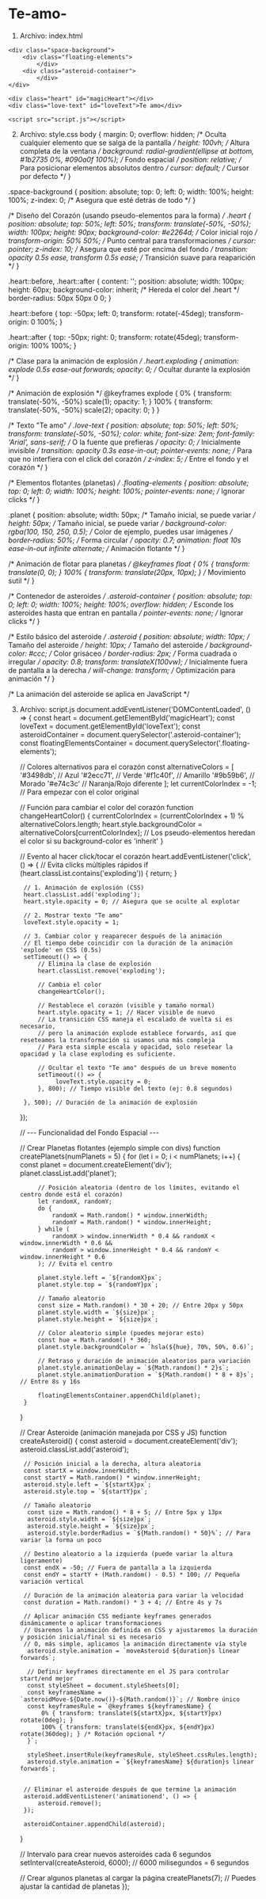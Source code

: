 # Te-amo-
1. Archivo: index.html
<!DOCTYPE html>
<html lang="es">
<head>
    <meta charset="UTF-8">
    <meta name="viewport" content="width=device-width, initial-scale=1.0">
    <title>Corazón Mágico</title>
    <link rel="stylesheet" href="style.css">
</head>
<body>

    <div class="space-background">
        <div class="floating-elements">
            </div>
        <div class="asteroid-container">
            </div>
    </div>

    <div class="heart" id="magicHeart"></div>
    <div class="love-text" id="loveText">Te amo</div>

    <script src="script.js"></script>
</body>
</html>

2. Archivo: style.css
body {
    margin: 0;
    overflow: hidden; /* Oculta cualquier elemento que se salga de la pantalla */
    height: 100vh; /* Altura completa de la ventana */
    background: radial-gradient(ellipse at bottom, #1b2735 0%, #090a0f 100%); /* Fondo espacial */
    position: relative; /* Para posicionar elementos absolutos dentro */
    cursor: default; /* Cursor por defecto */
}

.space-background {
    position: absolute;
    top: 0;
    left: 0;
    width: 100%;
    height: 100%;
    z-index: 0; /* Asegura que esté detrás de todo */
}

/* Diseño del Corazón (usando pseudo-elementos para la forma) */
.heart {
    position: absolute;
    top: 50%;
    left: 50%;
    transform: translate(-50%, -50%);
    width: 100px;
    height: 90px;
    background-color: #e2264d; /* Color inicial rojo */
    transform-origin: 50% 50%; /* Punto central para transformaciones */
    cursor: pointer;
    z-index: 10; /* Asegura que esté por encima del fondo */
    transition: opacity 0.5s ease, transform 0.5s ease; /* Transición suave para reaparición */
}

.heart::before,
.heart::after {
    content: '';
    position: absolute;
    width: 100px;
    height: 60px;
    background-color: inherit; /* Hereda el color del .heart */
    border-radius: 50px 50px 0 0;
}

.heart::before {
    top: -50px;
    left: 0;
    transform: rotate(-45deg);
    transform-origin: 0 100%;
}

.heart::after {
    top: -50px;
    right: 0;
    transform: rotate(45deg);
    transform-origin: 100% 100%;
}

/* Clase para la animación de explosión */
.heart.exploding {
    animation: explode 0.5s ease-out forwards;
    opacity: 0; /* Ocultar durante la explosión */
}

/* Animación de explosión */
@keyframes explode {
    0% { transform: translate(-50%, -50%) scale(1); opacity: 1; }
    100% { transform: translate(-50%, -50%) scale(2); opacity: 0; }
}

/* Texto "Te amo" */
.love-text {
    position: absolute;
    top: 50%;
    left: 50%;
    transform: translate(-50%, -50%);
    color: white;
    font-size: 2em;
    font-family: 'Arial', sans-serif; /* O la fuente que prefieras */
    opacity: 0; /* Inicialmente invisible */
    transition: opacity 0.3s ease-in-out;
    pointer-events: none; /* Para que no interfiera con el click del corazón */
    z-index: 5; /* Entre el fondo y el corazón */
}

/* Elementos flotantes (planetas) */
.floating-elements {
    position: absolute;
    top: 0;
    left: 0;
    width: 100%;
    height: 100%;
    pointer-events: none; /* Ignorar clicks */
}

.planet {
    position: absolute;
    width: 50px; /* Tamaño inicial, se puede variar */
    height: 50px; /* Tamaño inicial, se puede variar */
    background-color: rgba(100, 150, 250, 0.5); /* Color de ejemplo, puedes usar imágenes */
    border-radius: 50%; /* Forma circular */
    opacity: 0.7;
    animation: float 10s ease-in-out infinite alternate; /* Animación flotante */
}

/* Animación de flotar para planetas */
@keyframes float {
    0% { transform: translate(0, 0); }
    100% { transform: translate(20px, 10px); } /* Movimiento sutil */
}

/* Contenedor de asteroides */
.asteroid-container {
    position: absolute;
    top: 0;
    left: 0;
    width: 100%;
    height: 100%;
    overflow: hidden; /* Esconde los asteroides hasta que entran en pantalla */
    pointer-events: none; /* Ignorar clicks */
}

/* Estilo básico del asteroide */
.asteroid {
    position: absolute;
    width: 10px; /* Tamaño del asteroide */
    height: 10px; /* Tamaño del asteroide */
    background-color: #ccc; /* Color grisáceo */
    border-radius: 2px; /* Forma cuadrada o irregular */
    opacity: 0.8;
    transform: translateX(100vw); /* Inicialmente fuera de pantalla a la derecha */
    will-change: transform; /* Optimización para animación */
}

/* La animación del asteroide se aplica en JavaScript */

3. Archivo: script.js
document.addEventListener('DOMContentLoaded', () => {
    const heart = document.getElementById('magicHeart');
    const loveText = document.getElementById('loveText');
    const asteroidContainer = document.querySelector('.asteroid-container');
    const floatingElementsContainer = document.querySelector('.floating-elements');

    // Colores alternativos para el corazón
    const alternativeColors = [
        '#3498db', // Azul
        '#2ecc71', // Verde
        '#f1c40f', // Amarillo
        '#9b59b6', // Morado
        '#e74c3c'  // Naranja/Rojo diferente
    ];
    let currentColorIndex = -1; // Para empezar con el color original

    // Función para cambiar el color del corazón
    function changeHeartColor() {
        currentColorIndex = (currentColorIndex + 1) % alternativeColors.length;
        heart.style.backgroundColor = alternativeColors[currentColorIndex];
        // Los pseudo-elementos heredan el color si su background-color es 'inherit'
    }

    // Evento al hacer click/tocar el corazón
    heart.addEventListener('click', () => {
        // Evita clicks múltiples rápidos
        if (heart.classList.contains('exploding')) {
            return;
        }

        // 1. Animación de explosión (CSS)
        heart.classList.add('exploding');
        heart.style.opacity = 0; // Asegura que se oculte al explotar

        // 2. Mostrar texto "Te amo"
        loveText.style.opacity = 1;

        // 3. Cambiar color y reaparecer después de la animación
        // El tiempo debe coincidir con la duración de la animación 'explode' en CSS (0.5s)
        setTimeout(() => {
            // Elimina la clase de explosión
            heart.classList.remove('exploding');

            // Cambia el color
            changeHeartColor();

            // Restablece el corazón (visible y tamaño normal)
            heart.style.opacity = 1; // Hacer visible de nuevo
            // La transición CSS maneja el escalado de vuelta si es necesario,
            // pero la animación explode establece forwards, así que reseteamos la transformación si usamos una más compleja
            // Para esta simple escala y opacidad, solo resetear la opacidad y la clase exploding es suficiente.

            // Ocultar el texto "Te amo" después de un breve momento
            setTimeout(() => {
                 loveText.style.opacity = 0;
            }, 800); // Tiempo visible del texto (ej: 0.8 segundos)

        }, 500); // Duración de la animación de explosión
    });

    // --- Funcionalidad del Fondo Espacial ---

    // Crear Planetas flotantes (ejemplo simple con divs)
    function createPlanets(numPlanets = 5) {
        for (let i = 0; i < numPlanets; i++) {
            const planet = document.createElement('div');
            planet.classList.add('planet');

            // Posición aleatoria (dentro de los límites, evitando el centro donde está el corazón)
            let randomX, randomY;
            do {
                randomX = Math.random() * window.innerWidth;
                randomY = Math.random() * window.innerHeight;
            } while (
                randomX > window.innerWidth * 0.4 && randomX < window.innerWidth * 0.6 &&
                randomY > window.innerHeight * 0.4 && randomY < window.innerHeight * 0.6
            ); // Evita el centro

            planet.style.left = `${randomX}px`;
            planet.style.top = `${randomY}px`;

            // Tamaño aleatorio
            const size = Math.random() * 30 + 20; // Entre 20px y 50px
            planet.style.width = `${size}px`;
            planet.style.height = `${size}px`;

            // Color aleatorio simple (puedes mejorar esto)
            const hue = Math.random() * 360;
            planet.style.backgroundColor = `hsla(${hue}, 70%, 50%, 0.6)`;

            // Retraso y duración de animación aleatorios para variación
            planet.style.animationDelay = `${Math.random() * 2}s`;
            planet.style.animationDuration = `${Math.random() * 8 + 8}s`; // Entre 8s y 16s

            floatingElementsContainer.appendChild(planet);
        }
    }

    // Crear Asteroide (animación manejada por CSS y JS)
    function createAsteroid() {
        const asteroid = document.createElement('div');
        asteroid.classList.add('asteroid');

        // Posición inicial a la derecha, altura aleatoria
        const startX = window.innerWidth;
        const startY = Math.random() * window.innerHeight;
        asteroid.style.left = `${startX}px`;
        asteroid.style.top = `${startY}px`;

        // Tamaño aleatorio
         const size = Math.random() * 8 + 5; // Entre 5px y 13px
         asteroid.style.width = `${size}px`;
         asteroid.style.height = `${size}px`;
         asteroid.style.borderRadius = `${Math.random() * 50}%`; // Para variar la forma un poco

        // Destino aleatorio a la izquierda (puede variar la altura ligeramente)
        const endX = -50; // Fuera de pantalla a la izquierda
        const endY = startY + (Math.random() - 0.5) * 100; // Pequeña variación vertical

        // Duración de la animación aleatoria para variar la velocidad
        const duration = Math.random() * 3 + 4; // Entre 4s y 7s

        // Aplicar animación CSS mediante keyframes generados dinámicamente o aplicar transformaciones
        // Usaremos la animación definida en CSS y ajustaremos la duración y posición inicial/final si es necesario
        // O, más simple, aplicamos la animación directamente vía style
         asteroid.style.animation = `moveAsteroid ${duration}s linear forwards`;

         // Definir keyframes directamente en el JS para controlar start/end mejor
         const styleSheet = document.styleSheets[0];
         const keyframesName = `asteroidMove-${Date.now()}-${Math.random()}`; // Nombre único
         const keyframesRule = `@keyframes ${keyframesName} {
             0% { transform: translate(${startX}px, ${startY}px) rotate(0deg); }
             100% { transform: translate(${endX}px, ${endY}px) rotate(360deg); } /* Rotación opcional */
         }`;

         styleSheet.insertRule(keyframesRule, styleSheet.cssRules.length);
         asteroid.style.animation = `${keyframesName} ${duration}s linear forwards`;


        // Eliminar el asteroide después de que termine la animación
        asteroid.addEventListener('animationend', () => {
            asteroid.remove();
        });

        asteroidContainer.appendChild(asteroid);
    }

    // Intervalo para crear nuevos asteroides cada 6 segundos
    setInterval(createAsteroid, 6000); // 6000 milisegundos = 6 segundos

    // Crear algunos planetas al cargar la página
    createPlanets(7); // Puedes ajustar la cantidad de planetas
});
